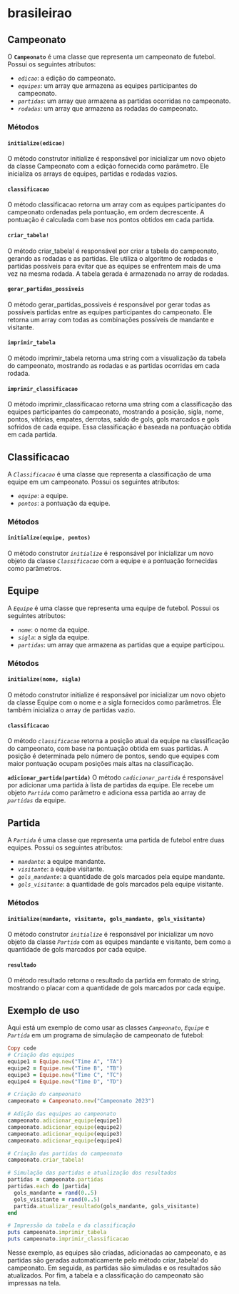 # brasileirao

## Campeonato
O **`Campeonato`** é uma classe que representa um campeonato de futebol. Possui os seguintes atributos:

- *`edicao`*: a edição do campeonato.
- *`equipes`*: um array que armazena as equipes participantes do campeonato.
- *`partidas`*: um array que armazena as partidas ocorridas no campeonato.
- *`rodadas`*: um array que armazena as rodadas do campeonato.
### Métodos
#### `initialize(edicao)`
O método construtor initialize é responsável por inicializar um novo objeto da classe Campeonato com a edição fornecida como parâmetro. Ele inicializa os arrays de equipes, partidas e rodadas vazios.

#### `classificacao`
O método classificacao retorna um array com as equipes participantes do campeonato ordenadas pela pontuação, em ordem decrescente. A pontuação é calculada com base nos pontos obtidos em cada partida.

#### `criar_tabela!`
O método criar_tabela! é responsável por criar a tabela do campeonato, gerando as rodadas e as partidas. Ele utiliza o algoritmo de rodadas e partidas possíveis para evitar que as equipes se enfrentem mais de uma vez na mesma rodada. A tabela gerada é armazenada no array de rodadas.

#### `gerar_partidas_possiveis`
O método gerar_partidas_possiveis é responsável por gerar todas as possíveis partidas entre as equipes participantes do campeonato. Ele retorna um array com todas as combinações possíveis de mandante e visitante.

#### `imprimir_tabela`
O método imprimir_tabela retorna uma string com a visualização da tabela do campeonato, mostrando as rodadas e as partidas ocorridas em cada rodada.

#### `imprimir_classificacao`
O método imprimir_classificacao retorna uma string com a classificação das equipes participantes do campeonato, mostrando a posição, sigla, nome, pontos, vitórias, empates, derrotas, saldo de gols, gols marcados e gols sofridos de cada equipe. Essa classificação é baseada na pontuação obtida em cada partida.

## Classificacao
A *`Classificacao`* é uma classe que representa a classificação de uma equipe em um campeonato. Possui os seguintes atributos:

- *`equipe`*: a equipe.
- *`pontos`*: a pontuação da equipe.
### **Métodos**
#### **`initialize(equipe, pontos)`**
O método construtor *`initialize`* é responsável por inicializar um novo objeto da classe *`Classificacao`* com a equipe e a pontuação fornecidas como parâmetros.

## Equipe
A *`Equipe`* é uma classe que representa uma equipe de futebol. Possui os seguintes atributos:

- *`nome`*: o nome da equipe.
- *`sigla`*: a sigla da equipe.
- *`partidas`*: um array que armazena as partidas que a equipe participou.
### Métodos
#### **`initialize(nome, sigla)`**
O método construtor initialize é responsável por inicializar um novo objeto da classe Equipe com o nome e a sigla fornecidos como parâmetros. Ele também inicializa o array de partidas vazio.

#### **`classificacao`**

O método *`classificacao`* retorna a posição atual da equipe na classificação do campeonato, com base na pontuação obtida em suas partidas. A posição é determinada pelo número de pontos, sendo que equipes com maior pontuação ocupam posições mais altas na classificação.

**`adicionar_partida(partida)`**
O método *`cadicionar_partida`* é responsável por adicionar uma partida à lista de partidas da equipe. Ele recebe um objeto *`Partida`* como parâmetro e adiciona essa partida ao array de *`partidas`* da equipe.

## Partida
A *`Partida`* é uma classe que representa uma partida de futebol entre duas equipes. Possui os seguintes atributos:

- *`mandante`*: a equipe mandante.
- *`visitante`*: a equipe visitante.
- *`gols_mandante`*: a quantidade de gols marcados pela equipe mandante.
- *`gols_visitante`*: a quantidade de gols marcados pela equipe visitante.
### Métodos
#### **`initialize(mandante, visitante, gols_mandante, gols_visitante)`**
O método construtor *`initialize`* é responsável por inicializar um novo objeto da classe *`Partida`* com as equipes mandante e visitante, bem como a quantidade de gols marcados por cada equipe.

#### **`resultado`**
O método resultado retorna o resultado da partida em formato de string, mostrando o placar com a quantidade de gols marcados por cada equipe.

## Exemplo de uso
Aqui está um exemplo de como usar as classes *`Campeonato`*, *`Equipe`* e *`Partida`* em um programa de simulação de campeonato de futebol:

```ruby
Copy code
# Criação das equipes
equipe1 = Equipe.new("Time A", "TA")
equipe2 = Equipe.new("Time B", "TB")
equipe3 = Equipe.new("Time C", "TC")
equipe4 = Equipe.new("Time D", "TD")

# Criação do campeonato
campeonato = Campeonato.new("Campeonato 2023")

# Adição das equipes ao campeonato
campeonato.adicionar_equipe(equipe1)
campeonato.adicionar_equipe(equipe2)
campeonato.adicionar_equipe(equipe3)
campeonato.adicionar_equipe(equipe4)

# Criação das partidas do campeonato
campeonato.criar_tabela!

# Simulação das partidas e atualização dos resultados
partidas = campeonato.partidas
partidas.each do |partida|
  gols_mandante = rand(0..5)
  gols_visitante = rand(0..5)
  partida.atualizar_resultado(gols_mandante, gols_visitante)
end

# Impressão da tabela e da classificação
puts campeonato.imprimir_tabela
puts campeonato.imprimir_classificacao
```
Nesse exemplo, as equipes são criadas, adicionadas ao campeonato, e as partidas são geradas automaticamente pelo método criar_tabela! do campeonato. Em seguida, as partidas são simuladas e os resultados são atualizados. Por fim, a tabela e a classificação do campeonato são impressas na tela.
